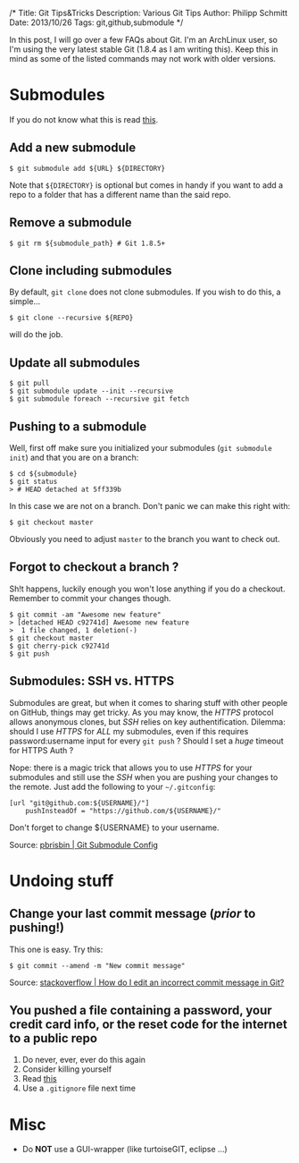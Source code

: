 /*
Title: Git Tips&Tricks
Description: Various Git Tips 
Author: Philipp Schmitt
Date: 2013/10/26
Tags: git,github,submodule
*/

In this post, I will go over a few FAQs about Git. I'm an ArchLinux user, so I'm using the very latest stable Git (1.8.4 as I am writing this). Keep this in mind as some of the listed commands may not work with older versions.

# Submodules

If you do not know what this is read [this](http://git-scm.com/book/en/Git-Tools-Submodules "Git Submodules").

## Add a new submodule

    $ git submodule add ${URL} ${DIRECTORY}

Note that `${DIRECTORY}` is optional but comes in handy if you want to add a repo to a folder that has a different name than the said repo.

## Remove a submodule

    $ git rm ${submodule_path} # Git 1.8.5+

## Clone including submodules

By default, `git clone` does not clone submodules. If you wish to do this, a simple...

    $ git clone --recursive ${REPO}

will do the job.

## Update all submodules

    $ git pull
    $ git submodule update --init --recursive
    $ git submodule foreach --recursive git fetch

## Pushing to a submodule

Well, first off make sure you initialized your submodules (`git submodule init`) and that you are on a branch:
    
    $ cd ${submodule}
    $ git status
    > # HEAD detached at 5ff339b

In this case we are not on a branch. Don't panic we can make this right with:

    $ git checkout master

Obviously you need to adjust `master` to the branch you want to check out.

## Forgot to checkout a branch ?

Sh!t happens, luckily enough you won't lose anything if you do a checkout. Remember to commit your changes though.

    $ git commit -am "Awesome new feature"
    > [detached HEAD c92741d] Awesome new feature
    >  1 file changed, 1 deletion(-)
    $ git checkout master
    $ git cherry-pick c92741d
    $ git push

## Submodules: SSH vs. HTTPS

Submodules are great, but when it comes to sharing stuff with other people on GitHub, things may get tricky. As you may know, the _HTTPS_ protocol allows anonymous clones, but _SSH_ relies on key authentification. Dilemma: should I use _HTTPS_ for *ALL* my submodules, even if this requires password:username input for every `git push` ? Should I set a *huge* timeout for HTTPS Auth ?

Nope: there is a magic trick that allows you to use _HTTPS_ for your submodules and still use the _SSH_ when you are pushing your changes to the remote. Just add the following to your `~/.gitconfig`:

    [url "git@github.com:${USERNAME}/"]
        pushInsteadOf = "https://github.com/${USERNAME}/"

Don't forget to change ${USERNAME} to your username.

Source: [pbrisbin | Git Submodule Config](http://pbrisbin.com/posts/git_submodule_config/ "Git Submodule Config") 


# Undoing stuff

## Change your last commit message (_prior_ to pushing!)

This one is easy. Try this:

    $ git commit --amend -m "New commit message"

Source: [stackoverflow | How do I edit an incorrect commit message in Git?](http://stackoverflow.com/a/179147/1872036 "How do I edit an incorrect commit message in Git?")

## You pushed a file containing a password, your credit card info, or the reset code for the internet to a public repo

1. Do never, ever, ever do this again
2. Consider killing yourself
3. Read [this](https://help.github.com/articles/remove-sensitive-data "GitHub | Remove sensitive data")
4. Use a `.gitignore` file next time

# Misc

* Do **NOT** use a GUI-wrapper (like turtoiseGIT, eclipse ...)
